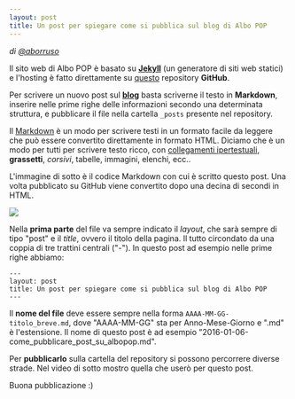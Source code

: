 ```yaml
---
layout: post
title: Un post per spiegare come si pubblica sul blog di Albo POP
---
```


*di [@aborruso](https://twitter.com/aborruso)*

Il sito web di Albo POP è basato su **[Jekyll](http://jekyllrb.com/)** (un generatore di siti web statici) e l'hosting è fatto direttamente su [questo](https://github.com/aborruso/albo-pop) repository **GitHub**.

Per scrivere un nuovo post sul [**blog**](http://aborruso.github.io/albo-pop/post/) basta scriverne il testo in **Markdown**, inserire nelle prime righe delle informazioni secondo una determinata struttura, e pubblicare il file nella cartella ` _posts ` presente nel repository.

Il [Markdown](https://daringfireball.net/projects/markdown/) è un modo per scrivere testi in un formato facile da leggere che può essere convertito direttamente in formato HTML. Diciamo che è un modo per tutti per scrivere testo ricco, con [collegamenti ipertestuali](https://daringfireball.net/projects/markdown/syntax#link), **grassetti**, *corsivi*, tabelle, immagini, elenchi, ecc..  

L'immagine di sotto è il codice Markdown con cui è scritto questo post. Una volta pubblicato su GitHub viene convertito dopo una decina di secondi in HTML.

![](http://i.imgur.com/7ugxLBm.png)

Nella **prima parte** del file va sempre indicato il *layout*, che sarà sempre di tipo "post" e il *title*, ovvero il titolo della pagina. Il tutto circondato da una coppia di tre trattini centrali ("-"). In questo post ad esempio nelle prime righe abbiamo:

    ---
    layout: post
    title: Un post per spiegare come si pubblica sul blog di Albo POP
    ---

Il **nome del file** deve essere sempre nella forma `AAAA-MM-GG-titolo_breve.md`, dove "AAAA-MM-GG" sta per Anno-Mese-Giorno e ".md" è l'estensione. Il nome di questo post è ad esempio "2016-01-06-come_pubblicare_post_su_albopop.md".

Per **pubblicarlo** sulla cartella del repository si possono percorrere diverse strade. Nel video di sotto mostro quella che userò per questo post.


Buona pubblicazione :)

